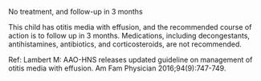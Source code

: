 No treatment, and follow-up in 3 months

This child has otitis media with effusion, and the recommended course of action is to follow up in 3 months. Medications, including decongestants, antihistamines, antibiotics, and corticosteroids, are not recommended.

Ref: Lambert M: AAO-HNS releases updated guideline on management of otitis media with effusion. Am Fam Physician 2016;94(9):747-749.